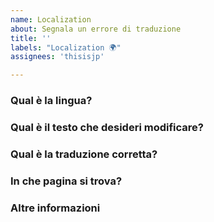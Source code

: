 ```yaml
---
name: Localization
about: Segnala un errore di traduzione
title: ''
labels: "Localization 🌍"
assignees: 'thisisjp'

---
```

<!--
- *Sai usare bene GitHub?* [Leggi le istruzioni](https://github.com/pagopa/io-app#internationalization) e contribuisci direttamente con una PR
- *Vuoi fornire un suggerimento* su una traduzione esistente o mancante? Rispondi alle domande seguenti 👇🏻 
-->

### Qual è la lingua?
<!-- Es.: tedesco -->

### Qual è il testo che desideri modificare?
<!-- Inserisci esattamente come riportato in app -->

### Qual è la traduzione corretta?
<!-- Cerca di mantenere lo stesso stile e tono di voce delle altre parti già tradotte. Quando possibile, usa forme gender-neutral. -->

### In che pagina si trova?
<!-- Inserisci il nome della pagina o allega uno screenshot -->

### Altre informazioni
<!-- Se lo desideri, puoi aggiungere altri contenuti per dettagliare meglio il tuo suggerimento. -->
